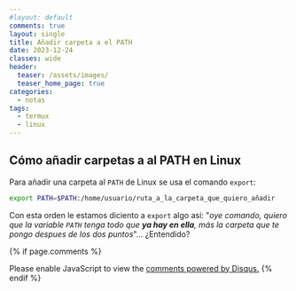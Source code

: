```yaml
---
#layout: default
comments: true
layout: single
title: Añadir carpeta a el PATH 
date: 2023-12-24
classes: wide
header:
  teaser: /assets/images/
  teaser_home_page: true
categories:
  - notas 
tags:
  - termux
  - linux
---
```


## Cómo añadir carpetas a al PATH en Linux

Para añadir una carpeta al `PATH` de Linux se usa el comando `export`:

```bash
export PATH=$PATH:/home/usuario/ruta_a_la_carpeta_que_quiero_añadir
```

Con esta orden le estamos diciento a `export` algo así: "_oye comando, quiero que la variable `PATH` tenga todo que **ya hay en ella**, más la carpeta que te pongo despues de los dos puntos_"... ¿Entendido?



{% if page.comments %}
<div id="disqus_thread"></div>
<script>
    (function() { // DON'T EDIT BELOW THIS LINE
    var d = document, s = d.createElement('script');
    s.src = 'https://blok-termux.disqus.com/embed.js';
    s.setAttribute('data-timestamp', +new Date());
    (d.head || d.body).appendChild(s);
    })();
</script>
<noscript>Please enable JavaScript to view the <a href="https://disqus.com/?ref_noscript">comments powered by Disqus.</a></noscript>
{% endif %}


